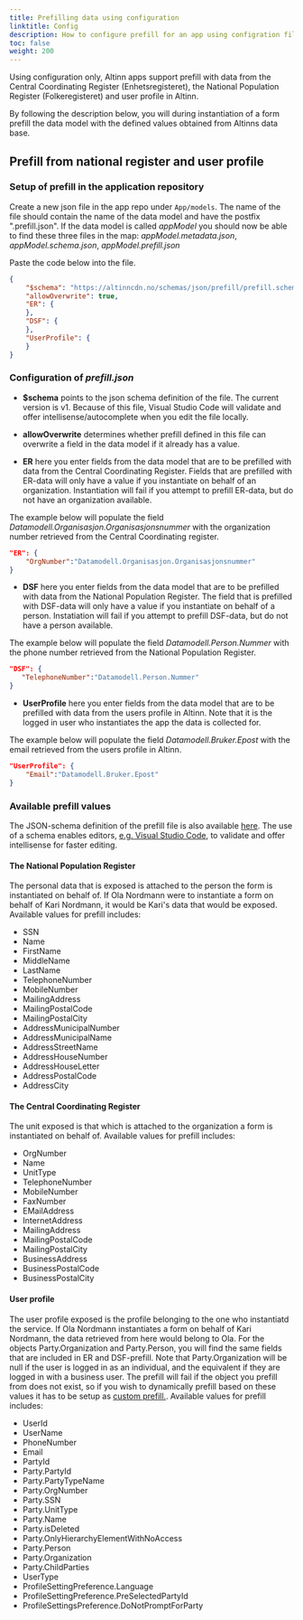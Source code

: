 ```yaml
---
title: Prefilling data using configuration
linktitle: Config
description: How to configure prefill for an app using configration files.
toc: false
weight: 200
---
```


Using configuration only, Altinn apps support prefill with data from the Central Coordinating Register (Enhetsregisteret), the National Population Register (Folkeregisteret) and user profile in Altinn.

By following the description below, you will during instantiation of a form prefill the data model with
the defined values obtained from Altinns data base.

## Prefill from national register and user profile

### Setup of prefill in the application repository

Create a new json file in the app repo under `App/models`.
The name of the file should contain the name of the data model and have the postfix ".prefill.json".
If the data model is called _appModel_ you should now be able to find these three files in the map:
_appModel.metadata.json_, _appModel.schema.json_, _appModel.prefill.json_

Paste the code below into the file.

```json
{
    "$schema": "https://altinncdn.no/schemas/json/prefill/prefill.schema.v1.json",
    "allowOverwrite": true,
    "ER": {
    },
    "DSF": {
    },
    "UserProfile": {
    }
}
```

### Configuration of _prefill.json_

- **$schema** points to the json schema definition of the file. The current version is v1.
  Because of this file, Visual Studio Code will validate and offer intellisense/autocomplete when you edit the file locally.

- **allowOverwrite** determines whether prefill defined in this file can overwrite a field in the data model if it already has a value.

- **ER** here you enter fields from the data model that are to be prefilled with data from the Central Coordinating Register.
Fields that are prefilled with ER-data will only have a value if you instantiate on behalf of an organization.
Instantiation will fail if you attempt to prefill ER-data, but do not have an organization available.

The example below will populate the field _Datamodell.Organisasjon.Organisasjonsnummer_ with the organization number retrieved from the Central Coordinating register.

```json
"ER": {
    "OrgNumber":"Datamodell.Organisasjon.Organisasjonsnummer"
}
```

- **DSF** here you enter fields from the data model that are to be prefilled with data from the National Population Register.
The field that is prefilled with DSF-data will only have a value if you instantiate on behalf of a person.
Instatiation will fail if you attempt to prefill DSF-data, but do not have a person available.

The example below will populate the field _Datamodell.Person.Nummer_ with the phone number retrieved from the National Population Register.

 ```json
"DSF": {
    "TelephoneNumber":"Datamodell.Person.Nummer"
}
```

- **UserProfile** here you enter fields from the data model that are to be prefilled with data from the users profile in Altinn.
Note that it is the logged in user who instantiates the app the data is collected for.

The example below will populate the field _Datamodell.Bruker.Epost_ with the email retrieved from the users profile in Altinn.

```json
"UserProfile": {
    "Email":"Datamodell.Bruker.Epost"
}
```

### Available prefill values

The JSON-schema definition of the prefill file is also available [here](https://altinncdn.no/schemas/json/prefill/prefill.schema.v1.json).
The use of a schema enables editors, [e.g. Visual Studio Code](https://code.visualstudio.com/docs/languages/json#_mapping-in-the-json),
to validate and offer intellisense for faster editing.

#### The National Population Register

The personal data that is exposed is attached to the person the form is instantiated on behalf of. If Ola Nordmann were to instantiate a form on behalf of
Kari Nordmann, it would be Kari's data that would be exposed.
Available values for prefill includes:

- SSN
- Name
- FirstName
- MiddleName
- LastName
- TelephoneNumber
- MobileNumber
- MailingAddress
- MailingPostalCode
- MailingPostalCity
- AddressMunicipalNumber
- AddressMunicipalName
- AddressStreetName
- AddressHouseNumber
- AddressHouseLetter
- AddressPostalCode
- AddressCity

#### The Central Coordinating Register

The unit exposed is that which is attached to the organization a form is instantiated on behalf of.
Available values for prefill includes:

- OrgNumber
- Name
- UnitType
- TelephoneNumber
- MobileNumber
- FaxNumber
- EMailAddress
- InternetAddress
- MailingAddress
- MailingPostalCode
- MailingPostalCity
- BusinessAddress
- BusinessPostalCode
- BusinessPostalCity

#### User profile

The user profile exposed is the profile belonging to the one who instantiatd the service. If Ola Nordmann instantiates a form on behalf of
Kari Nordmann, the data retrieved from here would belong to Ola. For the objects Party.Organization and Party.Person, you will find the same fields that are included in ER and DSF-prefill. Note that Party.Organization will be null if the user is logged in as an individual, and the equivalent if they are logged in with a business user. The prefill will fail if the object you prefill from does not exist, so if you wish to dynamically prefill based on these values it has to be setup as [custom prefill.](#custom-prefill).
Available values for prefill includes:

- UserId
- UserName
- PhoneNumber
- Email
- PartyId
- Party.PartyId
- Party.PartyTypeName
- Party.OrgNumber
- Party.SSN
- Party.UnitType
- Party.Name
- Party.isDeleted
- Party.OnlyHierarchyElementWithNoAccess
- Party.Person
- Party.Organization
- Party.ChildParties
- UserType
- ProfileSettingPreference.Language
- ProfileSettingPreference.PreSelectedPartyId
- ProfileSettingsPreference.DoNotPromptForParty

